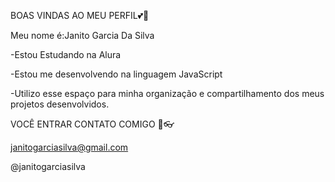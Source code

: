 BOAS VINDAS AO MEU PERFIL💕🤳

Meu nome é:Janito Garcia Da Silva

-Estou Estudando na Alura

-Estou me desenvolvendo na linguagem JavaScript

-Utilizo esse espaço para minha organização e compartilhamento dos meus projetos desenvolvidos.

VOCÊ ENTRAR CONTATO COMIGO 🎈👓

janitogarciasilva@gmail.com

@janitogarciasilva

